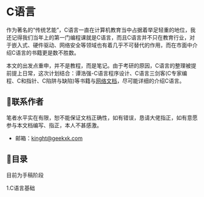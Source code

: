 # C语言

作为著名的“传统艺能”，C语言一直在计算机教育当中占据着举足轻重的地位，我还记得我们当年上的第一门编程课就是C语言，而且C语言并不只在教育行业，对于嵌入式、硬件驱动、网络安全等领域也有着几乎不可替代的作用，而在市面中介绍C语言的书籍更是数不胜数。

本文的出发点重申，并不是教程，而是笔记。由于考研的原因，C语言的整理被提前提上日常，这次计划结合：谭浩强-C语言程序设计、C语言三剑客(C专家编程、C和指针、C陷阱与缺陷)等书籍与[网络文档](Resources/Atlas)，尽可能详细的介绍C语言。

## 📡联系作者

笔者水平实在有限，恕不能保证文档正确性，如有错误，恳请大佬指正，如有意愿参与本文档编写、指正，本人不甚感激。

- 邮箱：kinght@geekxk.com

## 📖目录

目前为手稿阶段

1.C语言基础